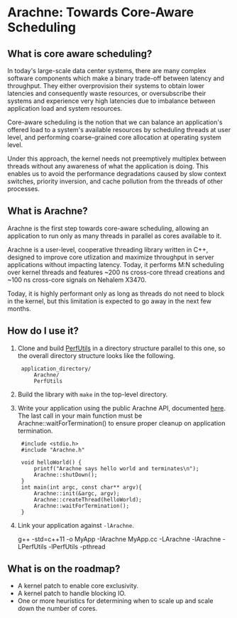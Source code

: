 # Arachne: Towards Core-Aware Scheduling

## What is core aware scheduling?

In today's large-scale data center systems, there are many complex software
components which make a binary trade-off between latency and throughput. They
either overprovision their systems to obtain lower latencies and consequently
waste resources, or oversubscribe their systems and experience very high
latencies due to imbalance between application load and system resources. 

Core-aware scheduling is the notion that we can balance an application's
offered load to a system's available resources by scheduling threads at user
level, and performing coarse-grained core allocation at operating system level.

Under this approach, the kernel needs not preemptively multiplex between
threads without any awareness of what the application is doing. This enables us
to avoid the performance degradations caused by slow context switches, priority
inversion, and cache pollution from the threads of other processes.

## What is Arachne?

Arachne is the first step towards core-aware scheduling, allowing an
application to run only as many threads in parallel as cores available to it.

Arachne is a user-level, cooperative threading library written in C++, designed
to improve core utlization and maximize throughput in server applications
without impacting latency. Today, it performs M:N scheduling over kernel
threads and features ~200 ns cross-core thread creations and ~100 ns cross-core
signals on Nehalem X3470.

Today, it is highly performant only as long as threads do not need to block in
the kernel, but this limitation is expected to go away in the next few months.

## How do I use it?

1. Clone and build [PerfUtils](https://github.com/PlatformLab/PerfUtils) in a
   directory structure parallel to this one, so the overall directory structure
   looks like the following.

		application_directory/
			Arachne/
			PerfUtils

2. Build the library with `make` in the top-level directory. 

3. Write your application using the public Arachne API, documented [here](https://platformlab.github.io/Arachne/group__api.html).
   The last call in your main function must be Arachne::waitForTermination() to
   ensure proper cleanup on application termination.


		#include <stdio.h>
		#include "Arachne.h"

		void helloWorld() {
			printf("Arachne says hello world and terminates\n");
			Arachne::shutDown();
		}
		int main(int argc, const char** argv){
			Arachne::init(&argc, argv);
			Arachne::createThread(helloWorld);
			Arachne::waitForTermination();
		}


4. Link your application against `-lArachne`.

    g++ -std=c++11 -o MyApp -IArachne MyApp.cc  -LArachne -lArachne -LPerfUtils -lPerfUtils -pthread

## What is on the roadmap?

 - A kernel patch to enable core exclusivity.
 - A kernel patch to handle blocking IO.
 - One or more heuristics for determining when to scale up and scale down the number of cores.
